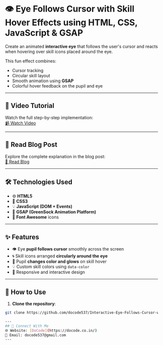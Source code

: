 # 👁️ Eye Follows Cursor with Skill Hover Effects using HTML, CSS, JavaScript & GSAP

Create an animated **interactive eye** that follows the user's cursor and reacts when hovering over skill icons placed around the eye.

This fun effect combines:
- Cursor tracking
- Circular skill layout
- Smooth animation using **GSAP**
- Colorful hover feedback on the pupil and eye

---

## 🎥 Video Tutorial  
Watch the full step-by-step implementation:  
[📹 Watch Video](#)

---

## 📝 Read Blog Post  
Explore the complete explanation in the blog post:  
[📰 Read Blog](https://docode.co.in/post/interactive-eye-follows-cursor-with-hoverable-icons-using-html-css-javascript-gsap)

---

## 🛠️ Technologies Used

- ⚙️ **HTML5**  
- 🎨 **CSS3**  
- 💡 **JavaScript (DOM + Events)**  
- 💫 **GSAP (GreenSock Animation Platform)**  
- 🎯 **Font Awesome** icons  

---

## ✨ Features

- 👁️ Eye **pupil follows cursor** smoothly across the screen  
- 🌀 Skill icons arranged **circularly around the eye**  
- 🌈 Pupil **changes color and glows** on skill hover  
- 💡 Custom skill colors using `data-color`  
- 🧲 Responsive and interactive design  

---

## 📂 How to Use

1. **Clone the repository**:

```bash
git clone https://github.com/docode537/Interactive-Eye-Follows-Cursor-with-Hoverable-Icons-using-HTML-CSS-JavaScript-GSAP

---
## 📩 Connect With Me
🌐 Website: [DoCode](https://docode.co.in/)
📧 Email: docode537@gmail.com 
---